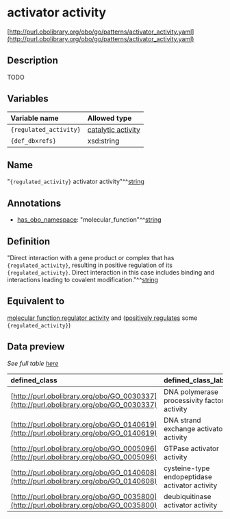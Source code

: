 # activator activity

[http://purl.obolibrary.org/obo/go/patterns/activator_activity.yaml](http://purl.obolibrary.org/obo/go/patterns/activator_activity.yaml)

## Description

TODO




## Variables

| Variable name | Allowed type |
|:--------------|:-------------|
| `{regulated_activity}` | [catalytic activity](http://purl.obolibrary.org/obo/GO_0003824) |
| `{def_dbxrefs}` | xsd:string |

## Name

"`{regulated_activity}` activator activity"^^[string](http://www.w3.org/2001/XMLSchema#string)

## Annotations

- [has_obo_namespace](http://www.geneontology.org/formats/oboInOwl#hasOBONamespace): "molecular_function"^^[string](http://www.w3.org/2001/XMLSchema#string)

## Definition

"Direct interaction with a gene product or complex that has `{regulated_activity}`, resulting in positive regulation of its `{regulated_activity}`. Direct interaction in this case includes binding and interactions leading to covalent modification."^^[string](http://www.w3.org/2001/XMLSchema#string)

## Equivalent to

[molecular function regulator activity](http://purl.obolibrary.org/obo/GO_0098772)  and ([positively regulates](http://purl.obolibrary.org/obo/RO_0002213) some `{regulated_activity}`)







## Data preview

*See full table [here](https://github.com/geneontology/go-ontology/tree/master/src/design_patterns/activator_activity.tsv)*

| defined_class | defined_class_label | regulated_activity | regulated_activity_label |
|:--|:--|:--|:--|
| [http://purl.obolibrary.org/obo/GO_0030337](http://purl.obolibrary.org/obo/GO_0030337) | DNA polymerase processivity factor activity | [http://purl.obolibrary.org/obo/GO_0034061](http://purl.obolibrary.org/obo/GO_0034061) | DNA polymerase activity |
| [http://purl.obolibrary.org/obo/GO_0140619](http://purl.obolibrary.org/obo/GO_0140619) | DNA strand exchange activator activity | [http://purl.obolibrary.org/obo/GO_0000150](http://purl.obolibrary.org/obo/GO_0000150) | DNA strand exchange activity |
| [http://purl.obolibrary.org/obo/GO_0005096](http://purl.obolibrary.org/obo/GO_0005096) | GTPase activator activity | [http://purl.obolibrary.org/obo/GO_0003924](http://purl.obolibrary.org/obo/GO_0003924) | GTPase activity |
| [http://purl.obolibrary.org/obo/GO_0140608](http://purl.obolibrary.org/obo/GO_0140608) | cysteine-type endopeptidase activator activity | [http://purl.obolibrary.org/obo/GO_0004197](http://purl.obolibrary.org/obo/GO_0004197) | cysteine-type endopeptidase activity |
| [http://purl.obolibrary.org/obo/GO_0035800](http://purl.obolibrary.org/obo/GO_0035800) | deubiquitinase activator activity | [http://purl.obolibrary.org/obo/GO_0101005](http://purl.obolibrary.org/obo/GO_0101005) | deubiquitinase activity |

